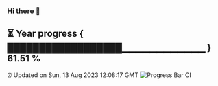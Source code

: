 ### Hi there 👋
⏳ Year progress { ██████████████████▁▁▁▁▁▁▁▁▁▁▁▁ } 61.51 %
---
⏰ Updated on Sun, 13 Aug 2023 12:08:17 GMT
![Progress Bar CI](https://github.com/Moyi321/Moyi321/workflows/Progress%20Bar%20CI/badge.svg)
